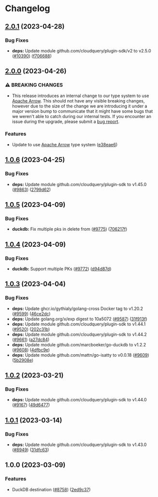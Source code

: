 # Changelog

## [2.0.1](https://github.com/cloudquery/cloudquery/compare/plugins-destination-duckdb-v2.0.0...plugins-destination-duckdb-v2.0.1) (2023-04-28)


### Bug Fixes

* **deps:** Update module github.com/cloudquery/plugin-sdk/v2 to v2.5.0 ([#10390](https://github.com/cloudquery/cloudquery/issues/10390)) ([f706688](https://github.com/cloudquery/cloudquery/commit/f706688b2f5b8393d09d57020d31fb1d280f0dbd))

## [2.0.0](https://github.com/cloudquery/cloudquery/compare/plugins-destination-duckdb-v1.0.6...plugins-destination-duckdb-v2.0.0) (2023-04-26)


### ⚠ BREAKING CHANGES

* This release introduces an internal change to our type system to use [Apache Arrow](https://arrow.apache.org/). This should not have any visible breaking changes, however due to the size of the change we are introducing it under a major version bump to communicate that it might have some bugs that we weren't able to catch during our internal tests. If you encounter an issue during the upgrade, please submit a [bug report](https://github.com/cloudquery/cloudquery/issues/new/choose).

### Features

* Update to use [Apache Arrow](https://arrow.apache.org/) type system ([e38eae6](https://github.com/cloudquery/cloudquery/commit/e38eae6bffbdd34f5959ff3cd7124b789ed2dd26))

## [1.0.6](https://github.com/cloudquery/cloudquery/compare/plugins-destination-duckdb-v1.0.5...plugins-destination-duckdb-v1.0.6) (2023-04-25)


### Bug Fixes

* **deps:** Update module github.com/cloudquery/plugin-sdk to v1.45.0 ([#9863](https://github.com/cloudquery/cloudquery/issues/9863)) ([2799d62](https://github.com/cloudquery/cloudquery/commit/2799d62518283ac304beecda9478f8f2db43cdc5))

## [1.0.5](https://github.com/cloudquery/cloudquery/compare/plugins-destination-duckdb-v1.0.4...plugins-destination-duckdb-v1.0.5) (2023-04-09)


### Bug Fixes

* **duckdb:** Fix multiple pks in delete from ([#9775](https://github.com/cloudquery/cloudquery/issues/9775)) ([706217f](https://github.com/cloudquery/cloudquery/commit/706217fef50703ee228f4df20d95eb55d934fb86))

## [1.0.4](https://github.com/cloudquery/cloudquery/compare/plugins-destination-duckdb-v1.0.3...plugins-destination-duckdb-v1.0.4) (2023-04-09)


### Bug Fixes

* **duckdb:** Support multiple PKs ([#9772](https://github.com/cloudquery/cloudquery/issues/9772)) ([d94d87d](https://github.com/cloudquery/cloudquery/commit/d94d87da16ab6df52dd3705c5f6c60cd151a26fc))

## [1.0.3](https://github.com/cloudquery/cloudquery/compare/plugins-destination-duckdb-v1.0.2...plugins-destination-duckdb-v1.0.3) (2023-04-04)


### Bug Fixes

* **deps:** Update ghcr.io/gythialy/golang-cross Docker tag to v1.20.2 ([#9599](https://github.com/cloudquery/cloudquery/issues/9599)) ([46ce2dc](https://github.com/cloudquery/cloudquery/commit/46ce2dc3165e87f4017608c883c7e4ede3d8b19d))
* **deps:** Update golang.org/x/exp digest to 10a5072 ([#9587](https://github.com/cloudquery/cloudquery/issues/9587)) ([31f913f](https://github.com/cloudquery/cloudquery/commit/31f913f8e3538a2ba41b089bb11eae78aaf42ab2))
* **deps:** Update module github.com/cloudquery/plugin-sdk to v1.44.1 ([#9520](https://github.com/cloudquery/cloudquery/issues/9520)) ([202c31b](https://github.com/cloudquery/cloudquery/commit/202c31b2788c3df35b5df7d07fdc750f92e7bb23))
* **deps:** Update module github.com/cloudquery/plugin-sdk to v1.44.2 ([#9661](https://github.com/cloudquery/cloudquery/issues/9661)) ([a27dc84](https://github.com/cloudquery/cloudquery/commit/a27dc84a9b67b68b5b75b04dd3afe13e2c556082))
* **deps:** Update module github.com/marcboeker/go-duckdb to v1.2.2 ([#9608](https://github.com/cloudquery/cloudquery/issues/9608)) ([4dfbc9e](https://github.com/cloudquery/cloudquery/commit/4dfbc9e5e9b892c053b878fa60568045459a17d1))
* **deps:** Update module github.com/mattn/go-isatty to v0.0.18 ([#9609](https://github.com/cloudquery/cloudquery/issues/9609)) ([5b2908e](https://github.com/cloudquery/cloudquery/commit/5b2908e8260c6e48f8c5fd6b8bd6c772f0c779d1))

## [1.0.2](https://github.com/cloudquery/cloudquery/compare/plugins-destination-duckdb-v1.0.1...plugins-destination-duckdb-v1.0.2) (2023-03-21)


### Bug Fixes

* **deps:** Update module github.com/cloudquery/plugin-sdk to v1.44.0 ([#9167](https://github.com/cloudquery/cloudquery/issues/9167)) ([49d6477](https://github.com/cloudquery/cloudquery/commit/49d647730a85ea6fae51e97194ba61c0625d1331))

## [1.0.1](https://github.com/cloudquery/cloudquery/compare/plugins-destination-duckdb-v1.0.0...plugins-destination-duckdb-v1.0.1) (2023-03-14)


### Bug Fixes

* **deps:** Update module github.com/cloudquery/plugin-sdk to v1.43.0 ([#8949](https://github.com/cloudquery/cloudquery/issues/8949)) ([31dfc63](https://github.com/cloudquery/cloudquery/commit/31dfc634850b699ba7bb7876399270a7367d6c7e))

## 1.0.0 (2023-03-09)


### Features

* DuckDB destination ([#8758](https://github.com/cloudquery/cloudquery/issues/8758)) ([2ed9c37](https://github.com/cloudquery/cloudquery/commit/2ed9c37708d7df595ce633d3b13099c6074086c6))
